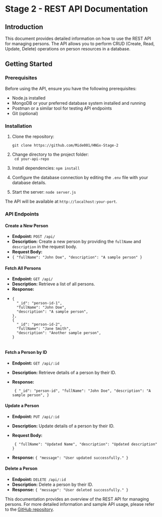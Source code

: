 # Stage 2 - REST API Documentation

## Introduction

This document provides detailed information on how to use the REST API for managing persons. The API allows you to perform CRUD (Create, Read, Update, Delete) operations on person resources in a database.

## Getting Started

### Prerequisites

Before using the API, ensure you have the following prerequisites:

- Node.js installed 
- MongoDB or your preferred database system installed and running
- Postman or a similar tool for testing API endpoints
- Git (optional)

### Installation

1. Clone the repository:

   ```shell
   git clone https://github.com/Mide001/HNGx-Stage-2
2. Change directory to the project folder:                         
   `` cd your-api-repo``
3. Install dependencies:
``npm install``
4. Configure the database connection by editing the `.env` file with your database details.
5. Start the server:
``node server.js``

The API will be available at `http://localhost:your-port`.
### API Endpoints
#### Create a New Person

 -  **Endpoint:** `POST /api/`
 -  **Description:** Create a new person by providing the `fullName` and `description` in the request body.
 -  **Request Body:**
 - `{
  "fullName": "John Doe",
  "description": "A sample person"
}`

#### Fetch All Persons
-   **Endpoint:** `GET /api/`
-   **Description:** Retrieve a list of all persons.
- **Response:** 
- ```[
  {
    "_id": "person-id-1",
    "fullName": "John Doe",
    "description": "A sample person",
  },
  {
    "_id": "person-id-2",
    "fullName": "Jane Smith",
    "description": "Another sample person",
  }


#### Fetch a Person by ID

 - **Endpoint:**  `GET /api/:id`
 -   **Description:** Retrieve details of a person by their ID.
 - **Response:**
 

   ` {
  "_id": "person-id",
  "fullName": "John Doe",
  "description": "A sample person",
}`

#### Update a Person

 -   **Endpoint:** `PUT /api/:id`
 -    **Description:** Update details of a person by their ID.
 - **Request Body:**
 

   ` {
  "fullName": "Updated Name",
  "description": "Updated description"
}`

- **Response:**
`{
  "message": "User updated successfully."
}`

#### Delete a Person
- **Endpoint:**  `DELETE /api/:id`
-   **Description:** Delete a person by their ID.
- **Response:**
 `{
  "message": "User deleted successfully."
}
`

This documentation provides an overview of the REST API for managing persons. For more detailed information and sample API usage, please refer to the [GitHub repository](https://github.com/Mide001/HNGx-Stage-2).